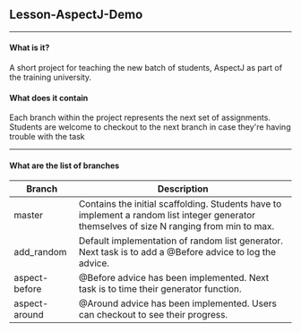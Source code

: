 ## Lesson-AspectJ-Demo ##
---

#### What is it? ####
A short project for teaching the new batch of students, AspectJ as part of the training university.

#### What does it contain ####
Each branch within the project represents the next set of assignments. Students are welcome to checkout to the next branch in case they're having trouble with the task

---

#### What are the list of branches ####
Branch | Description
------------ | -------------
master | Contains the initial scaffolding. Students have to implement a random list integer generator themselves of size N ranging from min to max.
add_random | Default implementation of random list generator. Next task is to add a @Before advice to log the advice.
aspect-before | @Before advice has been implemented. Next task is to time their generator function.
aspect-around | @Around advice has been implemented. Users can checkout to see their progress.




